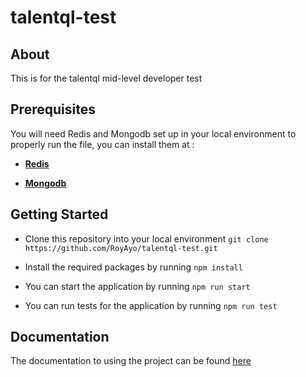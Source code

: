 # talentql-test

## About
This is for the talentql mid-level developer test

## Prerequisites
You will need Redis and Mongodb set up in your local environment to properly run the file, you can install them at : 
- [**Redis**](https://redis.io/download)

- [**Mongodb**](https://docs.mongodb.com/manual/installation/)

## Getting Started
- Clone this repository into your local environment
```git clone https://github.com/RoyAyo/talentql-test.git```

- Install the required packages by running 
```npm install```

- You can start the application by running
```npm run start```

- You can run tests for the application by running
```npm run test```

## Documentation
The documentation to using the project can be found [here](https://documenter.getpostman.com/view/6433790/TzRa63kN)